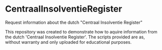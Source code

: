 # CentraalInsolventieRegister
Request information about the dutch "Centraal Insolventie Register"

This repository was created to demonstrate how to aquire information from the dutch 'Centraal Insolventie Register'. 
The scripts provided are as, without warranty and only uploaded for educational purposes. 
